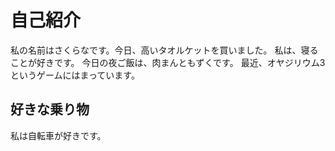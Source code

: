 # 自己紹介
私の名前はさくらなです。今日、高いタオルケットを買いました。
私は、寝ることが好きです。
今日の夜ご飯は、肉まんともずくです。
最近、オヤジリウム3というゲームにはまっています。

## 好きな乗り物
私は自転車が好きです。
